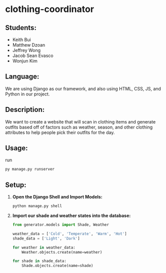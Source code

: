 # clothing-coordinator
## Students:
- Keith Bui
- Matthew Dzoan
- Jeffrey Wong
- Jacob Sean Evasco
- Wonjun Kim

## Language:
We are using Django as our framework, and also using HTML, CSS, JS, and Python in our project.

## Description:
We want to create a website that will scan in clothing items and generate outfits based off of factors such as weather, season, and other clothing attributes to help people pick their outfits for the day.

## Usage:
run
```bash
py manage.py runserver
```

## Setup:
1. **Open the Django Shell and Import Models:**
   ```sh
   python manage.py shell
   ```

2. **Import our shade and weather states into the database:**
   ```py
   from generator.models import Shade, Weather

   weather_data = ['Cold', 'Temperate', 'Warm', 'Hot']
   shade_data = ['Light', 'Dark']

   for weather in weather_data:
       Weather.objects.create(name=weather)

   for shade in shade_data:
       Shade.objects.create(name=shade)
   ```